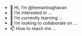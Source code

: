 - 👋 Hi, I’m @hemantraghavan
- 👀 I’m interested in ...
- 🌱 I’m currently learning ...
- 💞️ I’m looking to collaborate on ...
- 📫 How to reach me ...

<!---
hemantraghavan/hemantraghavan is a ✨ special ✨ repository because its `README.md` (this file) appears on your GitHub profile.
You can click the Preview link to take a look at your changes.
--->
